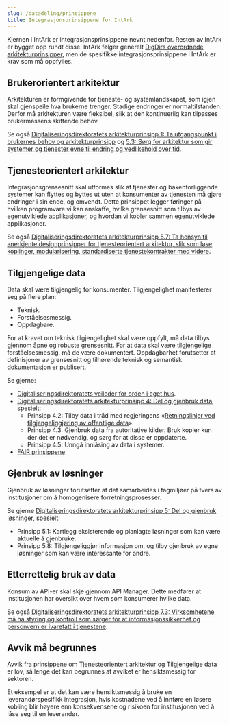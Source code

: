 ```yaml
---
slug: /datadeling/prinsippene
title: Integrasjonsprinsippene for IntArk
---
```


Kjernen i IntArk er integrasjonsprinsippene nevnt nedenfor. Resten av IntArk er
bygget opp rundt disse. IntArk følger generelt [DigDirs overordnede
arkitekturprinsipper](https://www.digdir.no/samhandling/overordnede-arkitekturprinsipper/1065),
men de spesifikke integrasjonsprinsippene i IntArk er krav som må oppfylles.

## Brukerorientert arkitektur

Arkitekturen er formgivende for tjeneste- og systemlandskapet, som igjen skal gjenspeile hva brukerne trenger. Stadige endringer er normaltilstanden. Derfor må arkitekturen være fleksibel, slik at den kontinuerlig kan tilpasses brukermassens skiftende behov.

Se også [Digitaliseringsdirektoratets arkitekturprinsipp 1: Ta utgangspunkt i brukernes behov og arkitekturprinsipp](https://www.digdir.no/digitalisering-og-samordning/prinsipp-1-ta-utgangspunkt-i-brukernes-behov/1055) og [5.3: Sørg for arkitektur som gir systemer og tjenester evne til endring og vedlikehold over tid](https://www.digdir.no/digitalisering-og-samordning/prinsipp-5-del-og-gjenbruk-losninger/1062).

## Tjenesteorientert arkitektur

Integrasjonsgrensesnitt skal utformes slik at tjenester og bakenforliggende systemer kan flyttes og byttes ut uten at konsumenter av tjenesten må gjøre endringer i sin ende, og omvendt.
Dette prinsippet legger føringer på hvilken programvare vi kan anskaffe, hvilke grensesnitt som tilbys av egenutviklede applikasjoner, og hvordan vi kobler sammen egenutviklede applikasjoner.

Se også [Digitaliseringsdirektoratets arkitekturprinsipp 5.7: Ta hensyn til anerkjente designprinsipper for tjenesteorientert arkitektur, slik som løse koplinger, modularisering, standardiserte tjenestekontrakter med videre](https://www.digdir.no/digitalisering-og-samordning/prinsipp-5-del-og-gjenbruk-losninger/1062).

## Tilgjengelige data

Data skal være tilgjengelig for konsumenter. Tilgjengelighet manifesterer seg på flere plan:

- Teknisk.
- Forståelsesmessig.
- Oppdagbare.

For at kravet om teknisk tilgjengelighet skal være oppfylt, må data tilbys gjennom åpne og robuste grensesnitt. For at data skal være tilgjengelige forståelsesmessig, må de være dokumentert. Oppdagbarhet forutsetter at definisjoner av grensesnitt og tilhørende teknisk og semantisk dokumentasjon er publisert.

Se gjerne:

- [Digitaliseringsdirektoratets veileder for orden i eget hus](https://www.digdir.no/informasjonsforvaltning/veileder-orden-i-eget-hus/2716).
- [Digitaliseringsdirektoratets arkitekturprinsipp 4: Del og gjenbruk data](https://www.digdir.no/digitalisering-og-samordning/prinsipp-4-del-og-gjenbruk-data/1061), spesielt:
  - Prinsipp 4.2: Tilby data i tråd med regjeringens «[Retningslinjer ved tilgjengeliggjøring av offentlige data](https://www.regjeringen.no/no/dokumenter/retningslinjer-ved-tilgjengeliggjoring-av-offentlige-data/id2536870/)».
  - Prinsipp 4.3: Gjenbruk data fra autoritative kilder. Bruk kopier kun der det er nødvendig, og sørg for at disse er oppdaterte.
  - Prinsipp 4.5: Unngå innlåsing av data i systemer.
- [FAIR prinsippene](https://www.go-fair.org/fair-principles/)

## Gjenbruk av løsninger

Gjenbruk av løsninger forutsetter at det samarbeides i fagmiljøer på tvers av institusjoner om å homogenisere forretningsprosesser.

Se gjerne [Digitaliseringsdirektoratets arkitekturprinsipp 5: Del og gjenbruk løsninger, spesielt](https://www.digdir.no/digitalisering-og-samordning/prinsipp-5-del-og-gjenbruk-losninger/1062):

- Prinsipp 5.1: Kartlegg eksisterende og planlagte løsninger som kan være aktuelle å gjenbruke.
- Prinsipp 5.8: Tilgjengeliggjør informasjon om, og tilby gjenbruk av egne løsninger som kan være interessante for andre.

## Etterrettelig bruk av data

Konsum av API-er skal skje gjennom API Manager. Dette medfører at institusjonen har oversikt over hvem som konsumerer hvilke data.

Se også [Digitaliseringsdirektoratets arkitekturprinsipp 7.3: Virksomhetene må ha styring og kontroll som sørger for at informasjonssikkerhet og personvern er ivaretatt i tjenestene](https://www.digdir.no/digitalisering-og-samordning/prinsipp-7-sorg-tillit-til-oppgavelosningen/1064).

## Avvik må begrunnes

Avvik fra prinsippene om Tjenesteorientert arkitektur og Tilgjengelige data er lov, så lenge det kan begrunnes at avviket er hensiktsmessig for sektoren.

Et eksempel er at det kan være hensiktsmessig å bruke en leverandørspesifikk integrasjon, hvis kostnadene ved å innføre en løsere kobling blir høyere enn konsekvensene og risikoen for institusjonen ved å låse seg til en leverandør.
